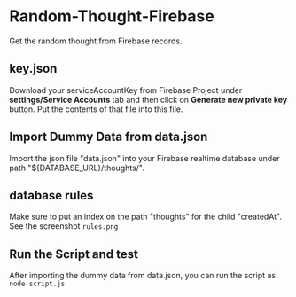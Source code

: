 # Random-Thought-Firebase
Get the random thought from Firebase records.

## key.json
Download your serviceAccountKey from Firebase Project under **settings/Service Accounts** tab and then click on **Generate new private key** button. Put the contents of that file into this file.

## Import Dummy Data from data.json
Import the json file "data.json" into your Firebase realtime database under path "${DATABASE_URL}/thoughts/".

## database rules
Make sure to put an index on the path "thoughts" for the child "createdAt". See the screenshot `rules.png`

## Run the Script and test
After importing the dummy data from data.json, you can run the script as
`node script.js`

